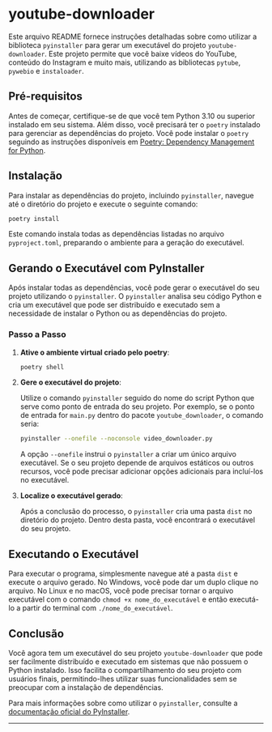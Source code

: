 # youtube-downloader

Este arquivo README fornece instruções detalhadas sobre como utilizar a biblioteca `pyinstaller` para gerar um executável do projeto `youtube-downloader`. Este projeto permite que você baixe vídeos do YouTube, conteúdo do Instagram e muito mais, utilizando as bibliotecas `pytube`, `pywebio` e `instaloader`.

## Pré-requisitos

Antes de começar, certifique-se de que você tem Python 3.10 ou superior instalado em seu sistema. Além disso, você precisará ter o `poetry` instalado para gerenciar as dependências do projeto. Você pode instalar o `poetry` seguindo as instruções disponíveis em [Poetry: Dependency Management for Python](https://python-poetry.org/docs/).

## Instalação

Para instalar as dependências do projeto, incluindo `pyinstaller`, navegue até o diretório do projeto e execute o seguinte comando:

```bash
poetry install
```

Este comando instala todas as dependências listadas no arquivo `pyproject.toml`, preparando o ambiente para a geração do executável.

## Gerando o Executável com PyInstaller

Após instalar todas as dependências, você pode gerar o executável do seu projeto utilizando o `pyinstaller`. O `pyinstaller` analisa seu código Python e cria um executável que pode ser distribuído e executado sem a necessidade de instalar o Python ou as dependências do projeto.

### Passo a Passo

1. **Ative o ambiente virtual criado pelo poetry**:

    ```bash
    poetry shell
    ```

2. **Gere o executável do projeto**:

    Utilize o comando `pyinstaller` seguido do nome do script Python que serve como ponto de entrada do seu projeto. Por exemplo, se o ponto de entrada for `main.py` dentro do pacote `youtube_downloader`, o comando seria:

    ```bash
    pyinstaller --onefile --noconsole video_downloader.py
    ```

    A opção `--onefile` instrui o `pyinstaller` a criar um único arquivo executável. Se o seu projeto depende de arquivos estáticos ou outros recursos, você pode precisar adicionar opções adicionais para incluí-los no executável.

3. **Localize o executável gerado**:

    Após a conclusão do processo, o `pyinstaller` cria uma pasta `dist` no diretório do projeto. Dentro desta pasta, você encontrará o executável do seu projeto.

## Executando o Executável

Para executar o programa, simplesmente navegue até a pasta `dist` e execute o arquivo gerado. No Windows, você pode dar um duplo clique no arquivo. No Linux e no macOS, você pode precisar tornar o arquivo executável com o comando `chmod +x nome_do_executável` e então executá-lo a partir do terminal com `./nome_do_executável`.

## Conclusão

Você agora tem um executável do seu projeto `youtube-downloader` que pode ser facilmente distribuído e executado em sistemas que não possuem o Python instalado. Isso facilita o compartilhamento do seu projeto com usuários finais, permitindo-lhes utilizar suas funcionalidades sem se preocupar com a instalação de dependências.

Para mais informações sobre como utilizar o `pyinstaller`, consulte a [documentação oficial do PyInstaller](https://www.pyinstaller.org/documentation.html).

---

